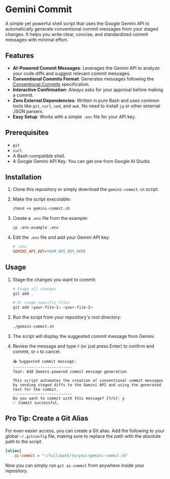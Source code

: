 # Gemini Commit

A simple yet powerful shell script that uses the Google Gemini API to automatically generate conventional commit messages from your staged changes. It helps you write clear, concise, and standardized commit messages with minimal effort.

## Features

*   **AI-Powered Commit Messages**: Leverages the Gemini API to analyze your code diffs and suggest relevant commit messages.
*   **Conventional Commits Format**: Generates messages following the [Conventional Commits](https://www.conventionalcommits.org/) specification.
*   **Interactive Confirmation**: Always asks for your approval before making a commit.
*   **Zero External Dependencies**: Written in pure Bash and uses common tools like `git`, `curl`, `sed`, and `awk`. No need to install `jq` or other external JSON parsers.
*   **Easy Setup**: Works with a simple `.env` file for your API key.

## Prerequisites

*   `git`
*   `curl`
*   A Bash-compatible shell.
*   A Google Gemini API Key. You can get one from Google AI Studio.

## Installation

1.  Clone this repository or simply download the `gemini-commit.sh` script.

2.  Make the script executable:
    ```bash
    chmod +x gemini-commit.sh
    ```

3.  Create a `.env` file from the example:
    ```bash
    cp .env.example .env
    ```

4.  Edit the `.env` file and add your Gemini API key:
    ```ini
    # .env
    GEMINI_API_KEY=YOUR_API_KEY_HERE
    ```

## Usage

1.  Stage the changes you want to commit:
    ```bash
    # Stage all changes
    git add .

    # Or stage specific files
    git add <your-file-1> <your-file-2>
    ```

2.  Run the script from your repository's root directory:
    ```bash
    ./gemini-commit.sh
    ```

3.  The script will display the suggested commit message from Gemini.

4.  Review the message and type `Y` (or just press Enter) to confirm and commit, or `n` to cancel.

    ```
    📥 Suggested commit message:
    --------------------------
    feat: Add Gemini-powered commit message generation

    This script automates the creation of conventional commit messages
    by sending staged diffs to the Gemini API and using the generated
    text for the commit.
    --------------------------
    Do you want to commit with this message? [Y/n]: y
    ✅ Commit successful.
    ```

## Pro Tip: Create a Git Alias

For even easier access, you can create a Git alias. Add the following to your global `~/.gitconfig` file, making sure to replace the path with the absolute path to the script.

```ini
[alias]
    ai-commit = "!/full/path/to/your/gemini-commit.sh"
```

Now you can simply run `git ai-commit` from anywhere inside your repository.